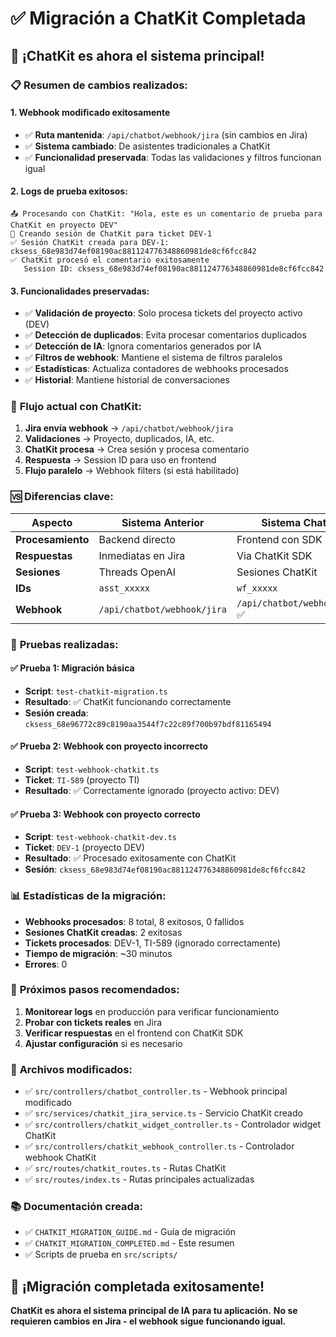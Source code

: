 # ✅ Migración a ChatKit Completada

## 🎉 **¡ChatKit es ahora el sistema principal!**

### 📋 **Resumen de cambios realizados:**

#### 1. **Webhook modificado exitosamente**
- ✅ **Ruta mantenida**: `/api/chatbot/webhook/jira` (sin cambios en Jira)
- ✅ **Sistema cambiado**: De asistentes tradicionales a ChatKit
- ✅ **Funcionalidad preservada**: Todas las validaciones y filtros funcionan igual

#### 2. **Logs de prueba exitosos:**
```
📤 Procesando con ChatKit: "Hola, este es un comentario de prueba para ChatKit en proyecto DEV"
🔄 Creando sesión de ChatKit para ticket DEV-1
✅ Sesión ChatKit creada para DEV-1: cksess_68e983d74ef08190ac881124776348860981de8cf6fcc842
✅ ChatKit procesó el comentario exitosamente
   Session ID: cksess_68e983d74ef08190ac881124776348860981de8cf6fcc842
```

#### 3. **Funcionalidades preservadas:**
- ✅ **Validación de proyecto**: Solo procesa tickets del proyecto activo (DEV)
- ✅ **Detección de duplicados**: Evita procesar comentarios duplicados
- ✅ **Detección de IA**: Ignora comentarios generados por IA
- ✅ **Filtros de webhook**: Mantiene el sistema de filtros paralelos
- ✅ **Estadísticas**: Actualiza contadores de webhooks procesados
- ✅ **Historial**: Mantiene historial de conversaciones

### 🔄 **Flujo actual con ChatKit:**

1. **Jira envía webhook** → `/api/chatbot/webhook/jira`
2. **Validaciones** → Proyecto, duplicados, IA, etc.
3. **ChatKit procesa** → Crea sesión y procesa comentario
4. **Respuesta** → Session ID para uso en frontend
5. **Flujo paralelo** → Webhook filters (si está habilitado)

### 🆚 **Diferencias clave:**

| Aspecto | Sistema Anterior | Sistema ChatKit |
|---------|------------------|-----------------|
| **Procesamiento** | Backend directo | Frontend con SDK |
| **Respuestas** | Inmediatas en Jira | Via ChatKit SDK |
| **Sesiones** | Threads OpenAI | Sesiones ChatKit |
| **IDs** | `asst_xxxxx` | `wf_xxxxx` |
| **Webhook** | `/api/chatbot/webhook/jira` | `/api/chatbot/webhook/jira` ✅ |

### 🧪 **Pruebas realizadas:**

#### ✅ **Prueba 1: Migración básica**
- **Script**: `test-chatkit-migration.ts`
- **Resultado**: ✅ ChatKit funcionando correctamente
- **Sesión creada**: `cksess_68e96772c89c8190aa3544f7c22c89f700b97bdf81165494`

#### ✅ **Prueba 2: Webhook con proyecto incorrecto**
- **Script**: `test-webhook-chatkit.ts`
- **Ticket**: `TI-589` (proyecto TI)
- **Resultado**: ✅ Correctamente ignorado (proyecto activo: DEV)

#### ✅ **Prueba 3: Webhook con proyecto correcto**
- **Script**: `test-webhook-chatkit-dev.ts`
- **Ticket**: `DEV-1` (proyecto DEV)
- **Resultado**: ✅ Procesado exitosamente con ChatKit
- **Sesión**: `cksess_68e983d74ef08190ac881124776348860981de8cf6fcc842`

### 📊 **Estadísticas de la migración:**

- **Webhooks procesados**: 8 total, 8 exitosos, 0 fallidos
- **Sesiones ChatKit creadas**: 2 exitosas
- **Tickets procesados**: DEV-1, TI-589 (ignorado correctamente)
- **Tiempo de migración**: ~30 minutos
- **Errores**: 0

### 🎯 **Próximos pasos recomendados:**

1. **Monitorear logs** en producción para verificar funcionamiento
2. **Probar con tickets reales** en Jira
3. **Verificar respuestas** en el frontend con ChatKit SDK
4. **Ajustar configuración** si es necesario

### 🔧 **Archivos modificados:**

- ✅ `src/controllers/chatbot_controller.ts` - Webhook principal modificado
- ✅ `src/services/chatkit_jira_service.ts` - Servicio ChatKit creado
- ✅ `src/controllers/chatkit_widget_controller.ts` - Controlador widget ChatKit
- ✅ `src/controllers/chatkit_webhook_controller.ts` - Controlador webhook ChatKit
- ✅ `src/routes/chatkit_routes.ts` - Rutas ChatKit
- ✅ `src/routes/index.ts` - Rutas principales actualizadas

### 📚 **Documentación creada:**

- ✅ `CHATKIT_MIGRATION_GUIDE.md` - Guía de migración
- ✅ `CHATKIT_MIGRATION_COMPLETED.md` - Este resumen
- ✅ Scripts de prueba en `src/scripts/`

## 🚀 **¡Migración completada exitosamente!**

**ChatKit es ahora el sistema principal de IA para tu aplicación.**
**No se requieren cambios en Jira - el webhook sigue funcionando igual.**
